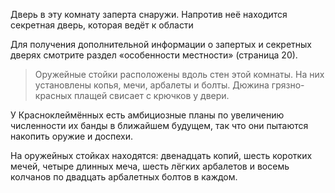
Дверь в эту комнату заперта снаружи. Напротив неё находится секретная дверь, которая ведёт к области

Для получения дополнительной информации о запертых и секретных дверях смотрите раздел «особенности местности» (страница 20).

> Оружейные стойки расположены вдоль стен этой комнаты. На них установлены копья, мечи, арбалеты и болты. Дюжина грязно-красных плащей свисает с крючков у двери.

У Красноклеймённых есть амбициозные планы по увеличению численности их банды в ближайшем будущем, так что они пытаются накопить оружие и доспехи.

На оружейных стойках находятся: двенадцать копий, шесть коротких мечей, четыре длинных меча, шесть лёгких арбалетов и восемь колчанов по двадцать арбалетных болтов в каждом.